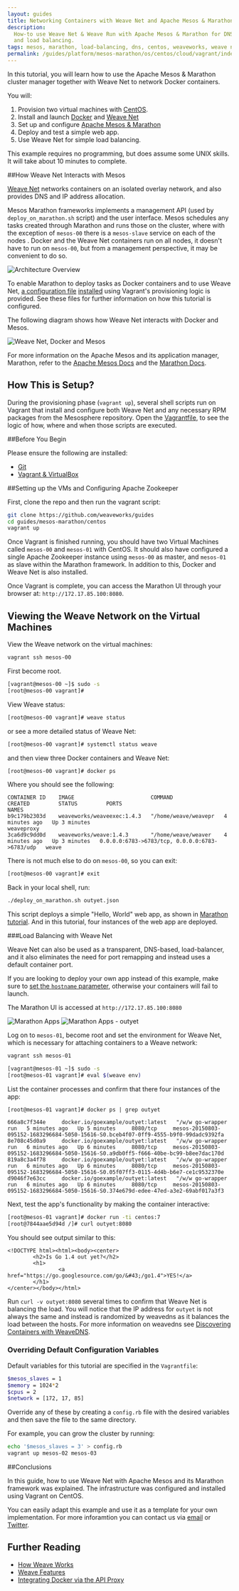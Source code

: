 ```yaml
---
layout: guides
title: Networking Containers with Weave Net and Apache Mesos & Marathon
description:
  How-to use Weave Net & Weave Run with Apache Mesos & Marathon for DNS service discovery
  and load balancing.
tags: mesos, marathon, load-balancing, dns, centos, weaveworks, weave network
permalink: /guides/platform/mesos-marathon/os/centos/cloud/vagrant/index.html
---
```


In this tutorial, you will learn how to use the Apache Mesos & Marathon cluster manager together with Weave Net to network Docker containers.  

You will:

1. Provision two virtual machines with [CentOS](http://centos.org/).
2. Install and launch [Docker](http://docker.com) and [Weave Net](http://weave.works)
3. Set up and configure [Apache Mesos & Marathon](https://mesosphere.github.io/marathon/)
4. Deploy and test a simple web app.
5. Use Weave Net for simple load balancing. 

This example requires no programming, but does assume some UNIX skills. It will take about 10 minutes to complete. 

##How Weave Net Interacts with Mesos  

[Weave Net](/net) networks containers on an isolated overlay network, and also provides DNS and IP address allocation.

Mesos Marathon frameworks implements a management API (used by `deploy_on_marathon.sh` script) and the user interface. Mesos schedules any tasks created through Marathon and runs those on the cluster, where with the exception of `mesos-00` there is a `mesos-slave` service on each of the nodes . Docker and the Weave Net containers run on all nodes, it doesn't have to run on `mesos-00`, but from a management perspective, it may be convenient to do so. 

![Architecture Overview](/guides/images/mesos-marathon/centos/diagram-1.png)

To enable Marathon to deploy tasks as Docker containers and to use Weave Net, [a configuration file](https://github.com/weaveworks/guides/blob/master/mesos-marathon/centos/mesos-slave-containerizers.conf) [installed](https://github.com/weaveworks/guides/blob/0b10b27f0559b8852c12b81b94034823c3816777/mesos-marathon/centos/setup_and_launch_mesos_slave.sh#L7) using Vagrant's provisioning logic is provided.  See these files for further information on how this tutorial is configured.  

The following diagram shows how Weave Net interacts with Docker and Mesos.

![Weave Net, Docker and Mesos](/guides/images/mesos-marathon/centos/diagram-2.png)

For more information on the Apache Mesos and its application manager, Marathon, refer to the [Apache Mesos Docs](http://mesos.apache.org/documentation/latest/) and the [Marathon Docs](https://mesosphere.github.io/marathon/).

## How This is Setup?

During the provisioning phase (`vagrant up`), several shell scripts run on Vagrant that install and configure both Weave Net and any necessary RPM packages from the Mesosphere repository. Open the [Vagrantfile](https://github.com/weaveworks/guides/blob/0b10b27f0559b8852c12b81b94034823c3816777/mesos-marathon/centos/Vagrantfile#L59-L82), to see the logic of how, where and when those scripts are executed.

##Before You Begin

Please ensure the following are installed:

* [Git](http://git-scm.com/downloads)
* [Vagrant & VirtualBox](/guides/about/vagrant.html)

##Setting up the VMs and Configuring Apache Zookeeper

First, clone the repo and then run the vagrant script:

~~~ bash
git clone https://github.com/weaveworks/guides
cd guides/mesos-marathon/centos
vagrant up
~~~

Once Vagrant is finished running, you should have two Virtual Machines called `mesos-00` and `mesos-01` with CentOS. It should also have configured a single Apache Zookeeper instance using `mesos-00` as master, and `mesos-01` as slave within the Marathon framework. In addition to this, Docker and Weave Net is also installed.

Once Vagrant is complete, you can access the Marathon UI through your browser at: `http://172.17.85.100:8080`.

## Viewing the Weave Network on the Virtual Machines

View the Weave network on the virtual machines:

~~~ bash
vagrant ssh mesos-00
~~~

First become root.

~~~ bash
[vagrant@mesos-00 ~]$ sudo -s
[root@mesos-00 vagrant]#
~~~

View Weave status:

~~~ bash
[root@mesos-00 vagrant]# weave status
~~~

or see a more detailed status of Weave Net:

~~~ bash
[root@mesos-00 vagrant]# systemctl status weave
~~~

and then view three Docker containers and Weave Net:

~~~ bash
[root@mesos-00 vagrant]# docker ps
~~~

Where you should see the following:

    CONTAINER ID    IMAGE                        COMMAND                CREATED         STATUS         PORTS                                            NAMES
    b9c179b2303d    weaveworks/weaveexec:1.4.3   "/home/weave/weavepr   4 minutes ago   Up 3 minutes                                                    weaveproxy
    3ca6d9c9dd0d    weaveworks/weave:1.4.3       "/home/weave/weaver    4 minutes ago   Up 3 minutes   0.0.0.0:6783->6783/tcp, 0.0.0.0:6783->6783/udp   weave


There is not much else to do on `mesos-00`, so you can exit:

~~~ bash
[root@mesos-00 vagrant]# exit
~~~

Back in your local shell, run:

~~~ bash
./deploy_on_marathon.sh outyet.json
~~~

This script deploys a simple "Hello, World" web app, as shown in [Marathon tutorial](http://open.mesosphere.com/intro-course/ex17.html).  And in this tutorial, four instances of the web app are deployed.

###Load Balancing with Weave Net

Weave Net can also be used as a transparent, DNS-based, load-balancer, and it also eliminates the need for port remapping and instead uses a default container port.

<div class="alert alert-warning">
If you are looking to deploy your own app instead of this example, make sure to <a href="https://github.com/weaveworks/guides/blob/0b10b27f0559b8852c12b81b94034823c3816777/mesos-marathon/centos/outyet.json#L12">set the <code>hostname</code> parameter</a>, otherwise your containers will fail to launch.
</div>

The Marathon UI is accessed at `http://172.17.85.100:8080`

![Marathon Apps](/guides/images/mesos-marathon/centos/marathon-1.png)
![Marathon Apps - outyet](/guides/images/mesos-marathon/centos/marathon-2.png)

Log on to `mesos-01`, become root and set the environment for Weave Net, which is necessary for attaching containers to a Weave network:

~~~ bash
vagrant ssh mesos-01

[vagrant@mesos-01 ~]$ sudo -s
[root@mesos-01 vagrant]# eval $(weave env)
~~~

List the container processes and confirm that there four instances of the app:

    [root@mesos-01 vagrant]# docker ps | grep outyet
    
    666a8c7f344e     docker.io/goexample/outyet:latest   "/w/w go-wrapper run   5 minutes ago   Up 5 minutes     8080/tcp     mesos-20150803-095152-1683296684-5050-15616-S0.bceb4f07-0ff9-4555-b9f0-99dadc9392fa
    8e708c45d0a9     docker.io/goexample/outyet:latest   "/w/w go-wrapper run   6 minutes ago   Up 6 minutes     8080/tcp     mesos-20150803-095152-1683296684-5050-15616-S0.a9db0ff5-f666-40be-bc99-b8ee7dac170d
    819a8c3a4f78     docker.io/goexample/outyet:latest   "/w/w go-wrapper run   6 minutes ago   Up 6 minutes     8080/tcp     mesos-20150803-095152-1683296684-5050-15616-S0.05f07ff3-0115-4d4b-b6e7-ce1c9532370e
    d9046f7e63cc     docker.io/goexample/outyet:latest   "/w/w go-wrapper run   6 minutes ago   Up 6 minutes     8080/tcp     mesos-20150803-095152-1683296684-5050-15616-S0.374e679d-edee-47ed-a3e2-69abf017a3f3


Next, test the app's functionality by making the container interactive:

~~~ bash
[root@mesos-01 vagrant]# docker run -ti centos:7
[root@7844aae5d94d /]# curl outyet:8080
~~~

You should see output similar to this:

    <!DOCTYPE html><html><body><center>
            <h2>Is Go 1.4 out yet?</h2>
            <h1>
                    <a href="https://go.googlesource.com/go/&#43;/go1.4">YES!</a>
            </h1>
    </center></body></html>


Run `curl -v outyet:8080` several times to confirm that Weave Net is balancing the load. You will notice that the IP address for `outyet` is not always the same and instead is randomized by weavedns as it balances the load between the hosts. For more information on weavedns see [Discovering Containers with WeaveDNS](/documentation/net-1.5-weavedns).


### Overriding Default Configuration Variables

Default variables for this tutorial are specified in the `Vagrantfile`:

~~~ bash
$mesos_slaves = 1
$memory = 1024*2
$cpus = 2
$network = [172, 17, 85]
~~~


Override any of these by creating a `config.rb` file with the desired variables and then save the file to the same directory.

For example, you can grow the cluster by running:

~~~ bash
echo '$mesos_slaves = 3' > config.rb
vagrant up mesos-02 mesos-03
~~~

##Conclusions

In this guide, how to use Weave Net with Apache Mesos and its Marathon framework was explained. The infrastructure was configured and installed using Vagrant on CentOS.

You can easily adapt this example and use it as a template for your own implementation. For more inforamtion you can contact us via [email](mailto:help@weave.works) or [Twitter](https://twitter.com/weaveworks).

## Further Reading

 * [How Weave Works](/documentation/net-1.5-router-topology)
 * [Weave Features](/documentation/net-1.5-features)
 * [Integrating Docker via the API Proxy](/documentation/net-1.5-weave-docker-api)



